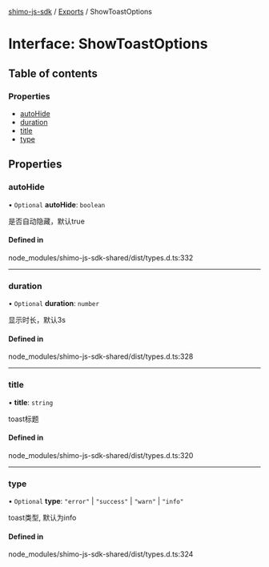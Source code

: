 [shimo-js-sdk](../README.md) / [Exports](../modules.md) / ShowToastOptions

# Interface: ShowToastOptions

## Table of contents

### Properties

- [autoHide](ShowToastOptions.md#autohide)
- [duration](ShowToastOptions.md#duration)
- [title](ShowToastOptions.md#title)
- [type](ShowToastOptions.md#type)

## Properties

### autoHide

• `Optional` **autoHide**: `boolean`

是否自动隐藏，默认true

#### Defined in

node_modules/shimo-js-sdk-shared/dist/types.d.ts:332

___

### duration

• `Optional` **duration**: `number`

显示时长，默认3s

#### Defined in

node_modules/shimo-js-sdk-shared/dist/types.d.ts:328

___

### title

• **title**: `string`

toast标题

#### Defined in

node_modules/shimo-js-sdk-shared/dist/types.d.ts:320

___

### type

• `Optional` **type**: ``"error"`` \| ``"success"`` \| ``"warn"`` \| ``"info"``

toast类型, 默认为info

#### Defined in

node_modules/shimo-js-sdk-shared/dist/types.d.ts:324
